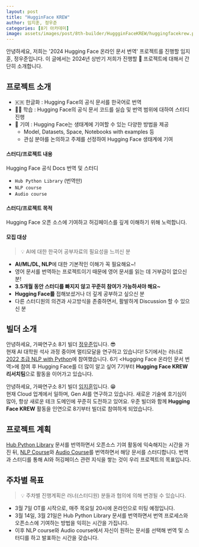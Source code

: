 ```yaml
---
layout: post
title: "HugginFace KREW"
author: 임지훈, 정우준
categories: [8기 아카데미]
image: assets/images/post/8th-builder/HuggginFaceKREW/huggingfacekrew.png
---
```


안녕하세요, 저희는 '2024 Hugging Face 온라인 문서 번역' 프로젝트를 진행할 임지훈, 정우준입니다.
이 글에서는 2024년 상반기 저희가 진행할 🤗 프로젝트에 대해서 간단히 소개합니다.

## 프로젝트 소개

- 🇰🇷 한글화 : Hugging Face의 공식 문서를 한국어로 번역
- 🧑‍🎓 학습 : Hugging Face의 공식 문서 코드를 실습 및 번역 범위에 대하여 스터디 진행
- 🤗 기여 : Hugging Face는 생태계에 기여할 수 있는 다양한 방법을 제공
  - Model, Datasets, Space, Notebooks with examples 등
  - 관심 분야를 논의하고 주제를 선정하여 Hugging Face 생태계에 기여

#### 스터디/프로젝트 내용

Hugging Face 공식 Docs 번역 및 스터디

- `Hub Python Library` (번역만)
- `NLP course`
- `Audio course`

#### 스터디/프로젝트 목적

Hugging Face 오픈 소스에 기여하고 허깅페이스를 깊게 이해하기 위해 노력합니다.

#### 모집 대상

> 💡 AI에 대한 한국어 공부자료의 필요성을 느끼신 분

- **AI/ML/DL, NLP**에 대한 기본적인 이해가 꼭 필요해요~!
- 영어 문서를 번역하는 프로젝트이기 때문에 영어 문서를 읽는 데 거부감이 없으신 분!
- **3.5개월 동안 스터디를 빠지지 않고 꾸준히 참여가 가능하셔야 해요~**
- **Hugging Face를** 접해보셨거나 더 깊게 공부하고 싶으신 분
- 다른 스터디원의 의견과 사고방식을 존중하면서, 활발하게 Discussion 할 수 있으신 분

## 빌더 소개

안녕하세요, 가짜연구소 8기 빌더 [정우준](https://www.notion.so/e03d6188ea994136b11c34f9aca3e00d?pvs=21)입니다. 😎 <br>
현재 AI 대학원 석사 과정 중이며 멀티모달을 연구하고 있습니다! 5기에서는 러너로 [2022 초급 NLP with Python](https://www.notion.so/2022-NLP-with-Python-411de0a5878249beae76282f8702706a?pvs=21)에 참여했습니다. 6기 <Hugging Face 온라인 문서 번역>에 참여 후 Hugging Face를 더 많이 알고 싶어 7기부터 **Hugging Face KREW 리서치팀**으로 활동을 이어가고 있습니다.

안녕하세요, 가짜연구소 8기 빌더 [임지훈](https://www.notion.so/5e2ab4262d964835bdf20a7de1390eb1?pvs=21)입니다. 😁 <br>
현재 Cloud 업계에서 일하며, Gen AI를 연구하고 있습니다. 새로운 기술에 호기심이 많아, 항상 새로운 테크 도메인에 꾸준히 도전하고 있어요. 우준 빌더와 함께 **Hugging Face KREW** 활동을 인연으로 8기부터 빌더로 참여하게 되었습니다.

## 프로젝트 계획

[Hub Python Library](https://huggingface.co/docs/huggingface_hub/main/en/index) 문서를 번역하면서 오픈소스 기여 활동에 익숙해지는 시간을 가진 뒤, [NLP Course](https://huggingface.co/learn/nlp-course/chapter1/1)와 [Audio Course](https://huggingface.co/learn/audio-course/chapter0/introduction)를 번역하면서 해당 문서를 스터디합니다. 번역과 스터디를 통해 AI와 허깅페이스 관련 지식을 쌓는 것이 우리 프로젝트의 목표입니다.

## 주차별 목표

> 💡 주차별 진행계획은 러너(스터디원) 분들과 협의에 의해 변경될 수 있습니다.

- 3월 7일 OT를 시작으로, 매주 목요일 20시에 온라인으로 미팅 예정입니다.
- 3월 14일, 3월 21일은 Hub Python Library 문서를 번역하면서 번역 프로세스와 오픈소스에 기여하는 방법을 익히는 시간을 가집니다.
- 이후 NLP course와 Audio course에서 자신이 원하는 문서를 선택해 번역 및 스터디를 하고 발표하는 시간을 갖습니다.
